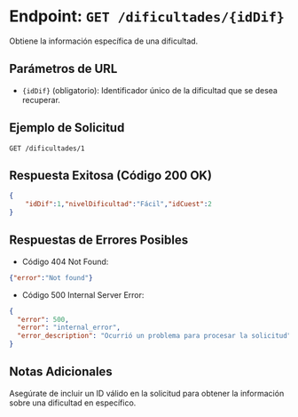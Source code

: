 # Endpoint: `GET /dificultades/{idDif}`

Obtiene la información específica de una dificultad.

## Parámetros de URL
- `{idDif}` (obligatorio): Identificador único de la dificultad que se desea recuperar.

## Ejemplo de Solicitud
```http
GET /dificultades/1
```
## Respuesta Exitosa (Código 200 OK)

```json
{
    "idDif":1,"nivelDificultad":"Fácil","idCuest":2
}
```

## Respuestas de Errores Posibles

- Código 404 Not Found:
```json
{"error":"Not found"}
```
- Código 500 Internal Server Error:
```json
{
  "error": 500,
  "error": "internal_error",
  "error_description": "Ocurrió un problema para procesar la solicitud"
}
```
## Notas Adicionales
Asegúrate de incluir un ID válido en la solicitud para obtener la información sobre una dificultad en específico.